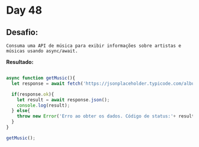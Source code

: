 # Day 48

## Desafio:

	Consuma uma API de música para exibir informações sobre artistas e músicas usando async/await.

**Resultado:**

```javascript

async function getMusic(){
  let response = await fetch('https://jsonplaceholder.typicode.com/albums');

  if(response.ok){
    let result = await response.json();
    console.log(result);
  } else{
    throw new Error('Erro ao obter os dados. Código de status:'+ result.status);
  }
}

getMusic();